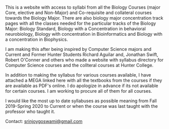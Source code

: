 This is a website with access to syllabi from all the Biology Courses (major Core, elective and Non-Major) and Co-requisite and collateral  courses towards the Biology Major. There are also biology major concentration track pages with all the classes needed for the particular tracks of the Biology Major: Biology Standard, Biology with a Concentration in behavioral neurobiology, Biology with concentration in Bioinformatics and Biology with a concentration in Biophysics. 

I am making this after being inspired by Computer Science majors and Current and Former Hunter Students Richard Aguilar and, Jonathan Swift, Robert O'Conner and others who made a website with syllabus directory for Computer Science courses and the collteral courses at Hunter College. 

In addition to making the syllabus for various courses available, I have attached a MEGA linked here with all the textbooks from the courses if they are available as PDF's online. I do apologize in advance if its not available for certain courses. I am working to procure all of them for all courses.

I would like the most up to date syllabuses as possible meaning from Fall 2019-Spring 2020 to Current or when the course was last taught with the professor who taught it. 
  


Contact: srinjoygoswami@gmail.com
